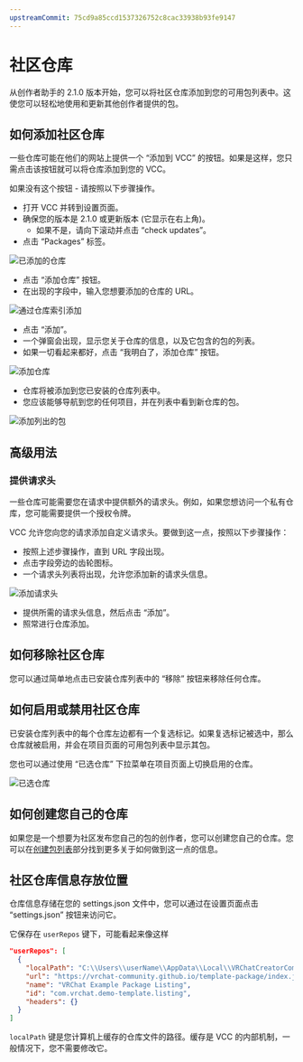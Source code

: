 ```yaml
---
upstreamCommit: 75cd9a85ccd1537326752c8cac33938b93fe9147
---
```


# 社区仓库

从创作者助手的 2.1.0 版本开始，您可以将社区仓库添加到您的可用包列表中。这使您可以轻松地使用和更新其他创作者提供的包。

## 如何添加社区仓库

一些仓库可能在他们的网站上提供一个 “添加到 VCC” 的按钮。如果是这样，您只需点击该按钮就可以将仓库添加到您的 VCC。

如果没有这个按钮 - 请按照以下步骤操作。

- 打开 VCC 并转到设置页面。
- 确保您的版本是 2.1.0 或更新版本 (它显示在右上角)。
  - 如果不是，请向下滚动并点击 “check updates”。
- 点击 “Packages” 标签。

![已添加的仓库](/vcc.docs.vrchat.com/images/installed-repositories.png)

- 点击 “添加仓库” 按钮。
- 在出现的字段中，输入您想要添加的仓库的 URL。

![通过仓库索引添加](/vcc.docs.vrchat.com/images/add-listing-field.png)

- 点击 “添加”。
- 一个弹窗会出现，显示您关于仓库的信息，以及它包含的包的列表。
- 如果一切看起来都好，点击 “我明白了，添加仓库” 按钮。

![添加仓库](/vcc.docs.vrchat.com/images/add-listing-modal.png)

- 仓库将被添加到您已安装的仓库列表中。
- 您应该能够导航到您的任何项目，并在列表中看到新仓库的包。

![添加列出的包](/vcc.docs.vrchat.com/images/add-listing-new-package.png)

## 高级用法

### 提供请求头

一些仓库可能需要您在请求中提供额外的请求头。例如，如果您想访问一个私有仓库，您可能需要提供一个授权令牌。

VCC 允许您向您的请求添加自定义请求头。要做到这一点，按照以下步骤操作：

- 按照上述步骤操作，直到 URL 字段出现。
- 点击字段旁边的齿轮图标。
- 一个请求头列表将出现，允许您添加新的请求头信息。

![添加请求头](/vcc.docs.vrchat.com/images/add-listing-field-headers.png)

- 提供所需的请求头信息，然后点击 “添加”。
- 照常进行仓库添加。

## 如何移除社区仓库

您可以通过简单地点击已安装仓库列表中的 “移除” 按钮来移除任何仓库。

## 如何启用或禁用社区仓库

已安装仓库列表中的每个仓库左边都有一个复选标记。如果复选标记被选中，那么仓库就被启用，并会在项目页面的可用包列表中显示其包。

您也可以通过使用 “已选仓库” 下拉菜单在项目页面上切换启用的仓库。

![已选仓库](/vcc.docs.vrchat.com/images/selected-repos.png)

## 如何创建您自己的仓库

如果您是一个想要为社区发布您自己的包的创作者，您可以创建您自己的仓库。您可以在[创建包列表](/vcc.docs.vrchat.com/guides/create-listing)部分找到更多关于如何做到这一点的信息。

## 社区仓库信息存放位置

仓库信息存储在您的 settings.json 文件中，您可以通过在设置页面点击 “settings.json” 按钮来访问它。

它保存在 `userRepos` 键下，可能看起来像这样

```json
"userRepos": [
  {
    "localPath": "C:\\Users\\userName\\AppData\\Local\\VRChatCreatorCompanion\\Repos\\5036b8ee-5853-49e6-82bb-a626a0da0080.json",
    "url": "https://vrchat-community.github.io/template-package/index.json",
    "name": "VRChat Example Package Listing",
    "id": "com.vrchat.demo-template.listing",
    "headers": {}
  }
]
```

`localPath` 键是您计算机上缓存的仓库文件的路径。缓存是 VCC 的内部机制，一般情况下，您不需要修改它。